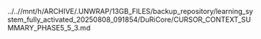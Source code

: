 ../..//mnt/h/ARCHIVE/.UNWRAP/13GB_FILES/backup_repository/learning_system_fully_activated_20250808_091854/DuRiCore/CURSOR_CONTEXT_SUMMARY_PHASE5_5_3.md